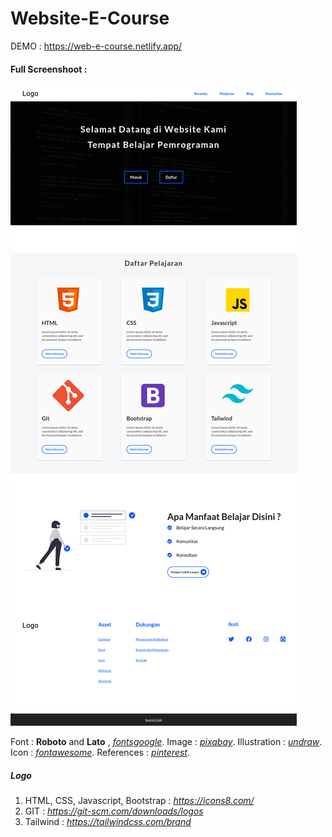 # Website-E-Course

DEMO : https://web-e-course.netlify.app/

#### Full Screenshoot :

![Full Screenshoot](./gambar/screenshoot.png)

Font : **Roboto** and **Lato** , *[fontsgoogle](https://fonts.google.com/)*.
Image : *[pixabay](https://pixabay.com/)*.
Illustration : *[undraw](https://undraw.co/)*.
Icon : *[fontawesome](https://fontawesome.com/)*.
References : *[pinterest](https://www.pinterest.com/)*.

##### Logo
1. HTML, CSS, Javascript, Bootstrap : *<https://icons8.com/>*
2. GIT : *<https://git-scm.com/downloads/logos>*
3. Tailwind : *<https://tailwindcss.com/brand>*
